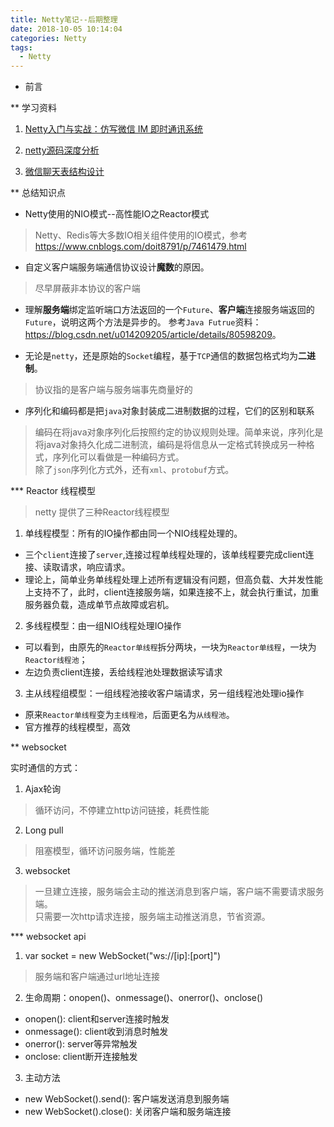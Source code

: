 ```yaml
---
title: Netty笔记--后期整理
date: 2018-10-05 10:14:04
categories: Netty
tags: 
  - Netty
---
```


* 前言  

** 学习资料  

1. [Netty入门与实战：仿写微信 IM 即时通讯系统
](https://juejin.im/book/5b4bc28bf265da0f60130116/section/5b6a1a9cf265da0f87595521)  

2. [netty源码深度分析](https://www.jianshu.com/nb/7981390)  

3. [微信聊天表结构设计](https://wenku.baidu.com/view/b7c83e54ba0d4a7302763acf.html)  



** 总结知识点  

* Netty使用的NIO模式--高性能IO之Reactor模式

> Netty、Redis等大多数IO相关组件使用的IO模式，参考<https://www.cnblogs.com/doit8791/p/7461479.html>  

* 自定义客户端服务端通信协议设计**魔数**的原因。  
> 尽早屏蔽非本协议的客户端

* 理解**服务端**绑定监听端口方法返回的一个``Future``、**客户端**连接服务端返回的``Future``，说明这两个方法是异步的。  参考``Java Futrue``资料：<https://blog.csdn.net/u014209205/article/details/80598209>。  

* 无论是``netty``，还是原始的``Socket``编程，基于``TCP``通信的数据包格式均为**二进制**。  
> 协议指的是客户端与服务端事先商量好的

* 序列化和编码都是把``java``对象封装成二进制数据的过程，它们的区别和联系  
> 编码在将java对象序列化后按照约定的协议规则处理。简单来说，序列化是将java对象持久化成二进制流，编码是将信息从一定格式转换成另一种格式，序列化可以看做是一种编码方式。  
> 除了``json``序列化方式外，还有``xml``、``protobuf``方式。  

*** Reactor 线程模型  
> netty 提供了三种Reactor线程模型

1. 单线程模型：所有的IO操作都由同一个NIO线程处理的。  

  * 三个``client``连接了``server``,连接过程单线程处理的，该单线程要完成client连接、读取请求，响应请求。 
  * 理论上，简单业务单线程处理上述所有逻辑没有问题，但高负载、大并发性能上支持不了，此时，client连接服务端，如果连接不上，就会执行重试，加重服务器负载，造成单节点故障或宕机。  

2. 多线程模型：由一组NIO线程处理IO操作  

  * 可以看到，由原先的``Reactor单线程``拆分两块，一块为``Reactor单线程``，一块为``Reactor线程池``；
  * 左边负责client连接，丢给线程池处理数据读写请求

3. 主从线程组模型：一组线程池接收客户端请求，另一组线程池处理io操作  

  * 原来``Reactor单线程``变为``主线程池``，后面更名为``从线程池``。  
  * 官方推荐的线程模型，高效  

** websocket  

实时通信的方式：  

1. Ajax轮询  
> 循环访问，不停建立http访问链接，耗费性能

2. Long pull  
> 阻塞模型，循环访问服务端，性能差

3. websocket  
> 一旦建立连接，服务端会主动的推送消息到客户端，客户端不需要请求服务端。  
> 只需要一次http请求连接，服务端主动推送消息，节省资源。  

*** websocket api  

1. var socket = new WebSocket("ws://[ip]:[port]")  
> 服务端和客户端通过url地址连接  

2. 生命周期：onopen()、onmessage()、onerror()、onclose()  
  
  * onopen(): client和server连接时触发
  * onmessage(): client收到消息时触发  
  * onerror(): server等异常触发
  * onclose: client断开连接触发  
3. 主动方法  

  * new WebSocket().send(): 客户端发送消息到服务端  
  * new WebSocket().close(): 关闭客户端和服务端连接  
  







